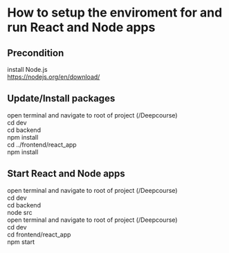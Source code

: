# How to setup the enviroment for and run React and Node apps

## Precondition
install Node.js  
https://nodejs.org/en/download/  

## Update/Install packages
open terminal and navigate to root of project (/Deepcourse)  
cd dev  
cd backend  
npm install  
cd ../frontend/react_app  
npm install  

## Start React and Node apps
open terminal and navigate to root of project (/Deepcourse)  
cd dev  
cd backend  
node src  
open terminal and navigate to root of project (/Deepcourse)  
cd dev  
cd frontend/react_app  
npm start  